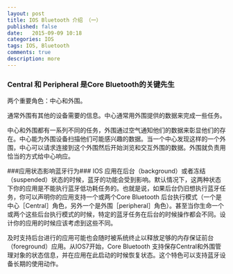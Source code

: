```yaml
---
layout: post
title: IOS Bluetooth 介绍 （一）
published: false
date:   2015-09-09 10:18
categories: IOS
tags: IOS, Bluetooth 
comments: true
description: more
---
```



### Central 和 Peripheral 是Core Bluetooth的关键先生

两个重要角色：中心和外围。

通常外围有其他的设备需要的信息。中心通常用外围提供的数据来完成一些任务。

中心和外围都有一系列不同的任务，外围通过空气通知他们的数据来彰显他们的存在。中心能为外围设备扫描他们可能感兴趣的数据。当一个中心发现这样的一个外围，中心可以请求连接到这个外围然后开始浏览和交互外围的数据。外围就负责用恰当的方式给中心响应。

###应用状态影响蓝牙行为###
IOS 应用在后台（background）或者冻结（suspended）状态的时候，蓝牙的功能会受到影响。默认情况下，这两种状态下你的应用是不能执行蓝牙低功耗任务的。也就是说，如果后台仍旧想执行蓝牙任务，你可以声明你的应用支持一个或两个Core Bluetooth 后台执行模式（一个是中心［Central］角色，另外一个是外围［peripheral］角色）。甚至当你生命一个或两个这些后台执行模式的时候，特定的蓝牙任务在后台的时候操作都会不同。设计你的应用的时候应该考虑到这些不同。

及时支持后台进行的应用可能也会随时被系统终止以释放足够的内存保证前台（foreground）应用。从IOS7开始，Core Bluetooth 支持保存Central和外围管理对象的状态信息，并在应用在此启动的时候恢复状态。这个特色可以支持蓝牙设备长期的使用动作。
